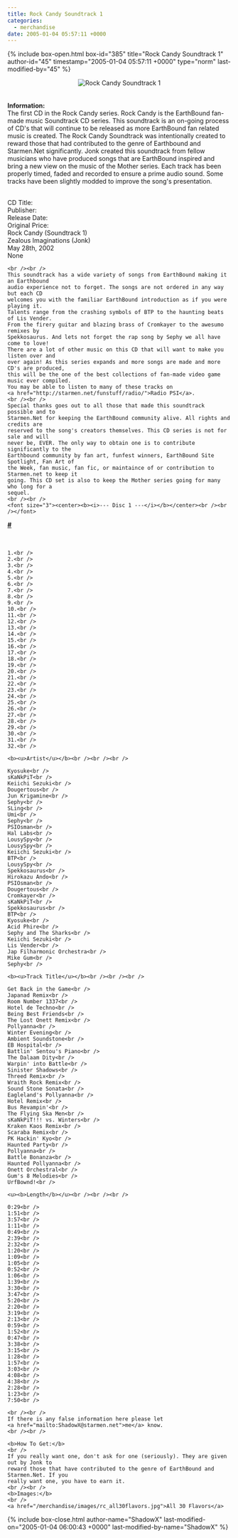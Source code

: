 ```yaml
---
title: Rock Candy Soundtrack 1
categories:
  - merchandise
date: 2005-01-04 05:57:11 +0000
---
```

{% include box-open.html box-id="385" title="Rock Candy Soundtrack 1" author-id="45" timestamp="2005-01-04 05:57:11 +0000" type="norm" last-modified-by="45" %}
	<center>
	<img src="/merchandise/images/rc_cd1_title.gif" border="0" alt="Rock Candy Soundtrack 1" />
	</center>
	<br /><br />
	<b>Information:</b>
	<br />
	The first CD in the Rock Candy series. 
	Rock Candy is the EarthBound fan-made music Soundtrack CD series. This soundtrack 
	is an on-going process of CD's that will continue to be released as more EarthBound 
	fan related music is created. The Rock Candy Soundtrack was intentionally created to 
	reward those that had contributed to the genre of Earthbound and Starmen.Net 
	significantly. Jonk created this soundtrack from fellow musicians who have produced 
	songs that are EarthBound inspired and bring a new view on the music of the Mother 
	series. Each track has been properly timed, faded and recorded to ensure a prime audio 
	sound. Some tracks have been slightly modded to improve the song's presentation.
	<br /><br />

<table1 />
	CD Title:<br />
	Publisher:<br />
	Release Date:<br />
	Original Price:<br />
<table2 />
	Rock Candy (Soundtrack 1)<br />
	Zealous Imaginations (Jonk)<br />
	May 28th, 2002<br />
	None<br />
<table3 />

	<br /><br />
	This soundtrack has a wide variety of songs from EarthBound making it an Earthbound 
	audio experience not to forget. The songs are not ordered in any way but each CD 
	welcomes you with the familiar EarthBound introduction as if you were playing it. 
	Talents range from the crashing symbols of BTP to the haunting beats of Lis Vender. 
	From the firery guitar and blazing brass of Cromkayer to the awesumo remixes by 
	Spekkosaurus. And lets not forget the rap song by Sephy we all have come to love! 
	There are a lot of other music on this CD that will want to make you listen over and 
	over again! As this series expands and more songs are made and more CD's are produced, 
	this will be the one of the best collections of fan-made video game music ever compiled. 
	You may be able to listen to many of these tracks on 
	<a href="http://starmen.net/funstuff/radio/">Radio PSI</a>.
	<br /><br />
	Special thanks goes out to all those that made this soundtrack possible and to 
	Starmen.Net for keeping the EarthBound community alive. All rights and credits are 
	reserved to the song's creators themselves. This CD series is not for sale and will 
	never be, EVER. The only way to obtain one is to contribute significantly to the 
	Earthbound community by fan art, funfest winners, EarthBound Site Spotlight, Fan Art of 
	the Week, fan music, fan fic, or maintaince of or contribution to Starmen.net to keep it 
	going. This CD set is also to keep the Mother series going for many who long for a 
	sequel.
	<br /><br />
	<font size="3"><center><b><i>--- Disc 1 ---</i></b></center><br /><br /></font>

<table1 />
	<b><u>#</u></b><br /><br /><br />

	1.<br />
	2.<br />
	3.<br />
	4.<br />
	5.<br />
	6.<br />
	7.<br />
	8.<br />
	9.<br />
	10.<br />
	11.<br />
	12.<br />
	13.<br />
	14.<br />
	15.<br />
	16.<br />
	17.<br />
	18.<br />
	19.<br />
	20.<br />
	21.<br />
	22.<br />
	23.<br />
	24.<br />
	25.<br />
	26.<br />
	27.<br />
	28.<br />
	29.<br />
	30.<br />
	31.<br />
	32.<br />

<table2 />

	<b><u>Artist</u></b><br /><br /><br />

	Kyosuke<br />
	sKaNkPiT<br />
	Keiichi Sezuki<br />
	Dougertous<br />
	Jun Krigamine<br />
	Sephy<br />
	SLing<br />
	Umi<br />
	Sephy<br />
	PSIOsman<br />
	Hal Labs<br />
	LousySpy<br />
	LousySpy<br />
	Keiichi Sezuki<br />
	BTP<br />
	LousySpy<br />
	Spekkosaurus<br />
	Hirokazu Ando<br />
	PSIOsman<br />
	Dougertous<br />
	Cromkayer<br />
	sKaNkPiT<br />
	Spekkosaurus<br />
	BTP<br />
	Kyosuke<br />
	Acid Phire<br />
	Sephy and The Sharks<br />
	Keiichi Sezuki<br />
	Lis Vender<br />
	Jap Filharmonic Orchestra<br />
	Mike Gum<br />
	Sephy<br />

<table2 />

	<b><u>Track Title</u></b><br /><br /><br />

	Get Back in the Game<br />
	Japanad Remix<br />
	Room Number 1337<br />
	Hotel de Techno<br />
	Being Best Friends<br />
	The Lost Onett Remix<br />
	Pollyanna<br />
	Winter Evening<br />
	Ambient Soundstone<br />
	EB Hospital<br />
	Battlin' Sentou's Piano<br />
	The Dalaam Dity<br />
	Warpin' into Battle<br />
	Sinister Shadows<br />
	Threed Remix<br />
	Wraith Rock Remix<br />
	Sound Stone Sonata<br />
	Eagleland's Pollyanna<br />
	Hotel Remix<br />
	Bus Revampin'<br />
	The Flying Ska Men<br />
	sKaNkPiT!!! vs. Winters<br />
	Kraken Kaos Remix<br />
	Scaraba Remix<br />
	PK Hackin' Kyo<br />
	Haunted Party<br />
	Pollyanna<br />
	Battle Bonanza<br />
	Haunted Pollyanna<br />
	Onett Orchestral<br />
	Gum's 8 Melodies<br />
	UrfBownd!<br />
	
<table2 />

	<u><b>Length</b></u><br /><br /><br />

	0:29<br />
	1:51<br />
	3:57<br />
	1:11<br />
	0:49<br />
	2:39<br />
	2:32<br />
	1:20<br />
	1:09<br />
	1:05<br />
	0:52<br />
	1:06<br />
	1:39<br />
	3:30<br />
	3:47<br />
	5:20<br />
	2:20<br />
	3:19<br />
	2:13<br />
	0:59<br />
	1:52<br />
	0:47<br />
	3:38<br />
	3:15<br />
	1:28<br />
	1:57<br />
	3:03<br />
	4:08<br />
	4:38<br />
	2:28<br />
	1:23<br />
	7:50<br />
	
<table3 />

	<br /><br />
	If there is any false information here please let 
	<a href="mailto:ShadowX@starmen.net">me</a> know.
	<br /><br />

	<b>How To Get:</b>
	<br />
	If you really want one, don't ask for one (seriously). They are given out by Jonk to 
	reward those that have contributed to the genre of EarthBound and Starmen.Net. If you 
	really want one, you have to earn it.
	<br /><br />
	<b>Images:</b>
	<br />
	<a href="/merchandise/images/rc_all30flavors.jpg">All 30 Flavors</a>
{% include box-close.html author-name="ShadowX" last-modified-on="2005-01-04 06:00:43 +0000" last-modified-by-name="ShadowX" %}
